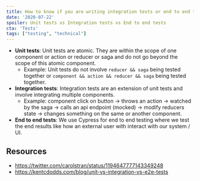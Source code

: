 ```yaml
---
title: How to know if you are writing integration tests or end to end tests
date: '2020-07-22'
spoiler: Unit tests vs Integration tests vs End to end tests
cta: 'Tests'
tags: ["testing", "technical"]
---
```





- **Unit tests**: Unit tests are atomic. They are within the scope of one component or action or reducer or saga and do not go beyond the scope of this atomic component.
  - Example: Unit tests do not involve `reducer && saga` being tested together or `component && action && reducer && saga` being tested together.
- **Integration tests**: Integration tests are an extension of unit tests and involve integrating multiple components.
  - Example: component click on button -> throws an action -> watched by the saga -> calls an api endpoint (mocked) -> modify reducers state -> changes something on the same or another component.
- **End to end tests**: We use Cypress for end to end testing where we test the end results like how an external user with interact with our system / UI.

## Resources

- https://twitter.com/carolstran/status/1194647777143349248
- https://kentcdodds.com/blog/unit-vs-integration-vs-e2e-tests